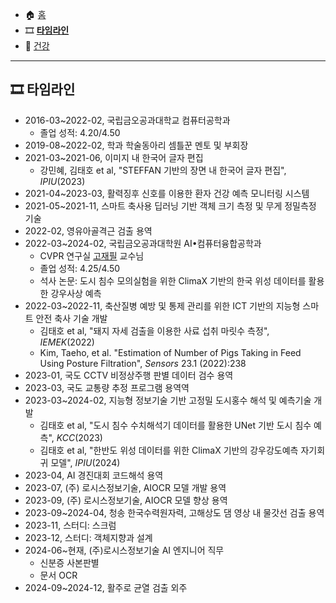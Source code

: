 - 🏠 [홈](/index.md)
- 🎞️ [**타임라인**](/timeline.md)
- 💪 [건강](/health.md)

- - -

## 🎞️ 타임라인

- 2016-03~2022-02, 국립금오공과대학교 컴퓨터공학과
    - 졸업 성적: 4.20/4.50
- 2019-08~2022-02, 학과 학술동아리 셈틀꾼 멘토 및 부회장
- 2021-03~2021-06, 이미지 내 한국어 글자 편집
    - 강민혜, 김태호 et al, "STEFFAN 기반의 장면 내 한국어 글자 편집", *IPIU*(2023)
- 2021-04~2023-03, 활력징후 신호를 이용한 환자 건강 예측 모니터링 시스템
- 2021-05~2021-11, 스마트 축사용 딥러닝 기반 객체 크기 측정 및 무게 정밀측정 기술
- 2022-02, 영유아골격근 검출 용역
- 2022-03~2024-02, 국립금오공과대학원 AI•컴퓨터융합공학과
    - CVPR 연구실 [고재필](http://cvpr.kumoh.ac.kr/nonezero/) 교수님
    - 졸업 성적: 4.25/4.50
    - 석사 논문: 도시 침수 모의실험을 위한 ClimaX 기반의 한국 위성 데이터를 활용한 강우사상 예측
- 2022-03~2022-11, 축산질병 예방 및 통제 관리를 위한 ICT 기반의 지능형 스마트 안전 축사 기술 개발
    - 김태호 et al, "돼지 자세 검출을 이용한 사료 섭취 마릿수 측정", *IEMEK*(2022)
    - Kim, Taeho, et al. "Estimation of Number of Pigs Taking in Feed Using Posture Filtration", *Sensors* 23.1 (2022):238
- 2023-01, 국도 CCTV 비정상주행 판별 데이터 검수 용역
- 2023-03, 국도 교통량 추정 프로그램 용역역
- 2023-03~2024-02, 지능형 정보기술 기반 고정밀 도시홍수 해석 및 예측기술 개발
    - 김태호 et al, "도시 침수 수치해석기 데이터를 활용한 UNet 기반 도시 침수 예측", *KCC*(2023)
    - 김태호 et al, "한반도 위성 데이터를 위한 ClimaX 기반의 강우강도예측 자기회귀 모델", *IPIU*(2024)
- 2023-04, AI 경진대회 코드해석 용역
- 2023-07, (주) 로시스정보기술, AIOCR 모델 개발 용역
- 2023-09, (주) 로시스정보기술, AIOCR 모델 향상 용역
- 2023-09~2024-04, 청송 한국수력원자력, 고해상도 댐 영상 내 물갓선 검출 용역
- 2023-11, 스터디: 스크럼
- 2023-12, 스터디: 객체지향과 설계
- 2024-06~현재, (주)로시스정보기술 AI 엔지니어 직무
    - 신분증 사본판별
    - 문서 OCR
- 2024-09~2024-12, 활주로 균열 검출 외주